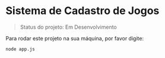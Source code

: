 <h1> Sistema de Cadastro de Jogos</h1>

> Status do projeto: Em Desenvolvimento

Para rodar este projeto na sua máquina, por favor digite: 
```
node app.js
```
